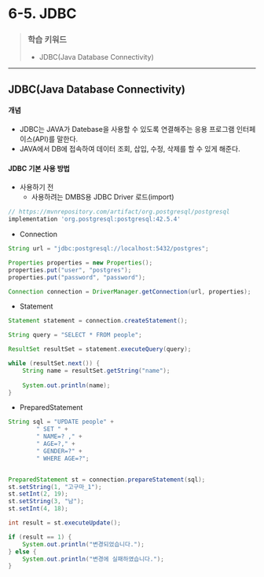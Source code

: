 # 6-5. JDBC

> ### 학습 키워드
>
> * JDBC(Java Database Connectivity)

***

## JDBC(Java Database Connectivity)

#### 개념

* JDBC는 JAVA가 Datebase을 사용할 수 있도록 연결해주는 응용 프로그램 인터페이스(API)를 말한다.
* JAVA에서 DB에 접속하여 데이터 조회, 삽입, 수정, 삭제를 할 수 있게 해준다.

#### JDBC 기본 사용 방법

* 사용하기 전
  * 사용하려는 DMBS용 JDBC Driver 로드(import)

```gradle
// https://mvnrepository.com/artifact/org.postgresql/postgresql
implementation 'org.postgresql:postgresql:42.5.4'
```

* Connection

```java
String url = "jdbc:postgresql://localhost:5432/postgres";

Properties properties = new Properties();
properties.put("user", "postgres");
properties.put("password", "password");

Connection connection = DriverManager.getConnection(url, properties);
```

* Statement&#x20;

```java
Statement statement = connection.createStatement();

String query = "SELECT * FROM people";

ResultSet resultSet = statement.executeQuery(query);

while (resultSet.next()) {
	String name = resultSet.getString("name");
	
	System.out.println(name);
}
```

* PreparedStatement&#x20;

```java
String sql = "UPDATE people" +
        " SET " +
        " NAME=? ," +
        " AGE=?," +
        " GENDER=?" +
        " WHERE AGE=?";


PreparedStatement st = connection.prepareStatement(sql);
st.setString(1, "고구마_1");
st.setInt(2, 19);
st.setString(3, "남");
st.setInt(4, 18);

int result = st.executeUpdate();

if (result == 1) {
    System.out.println("변경되었습니다.");
} else {
    System.out.println("변경에 실패하였습니다.");
}
```
